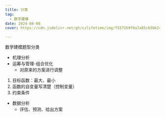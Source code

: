 ```yaml
---
title: 分类
tag:
  - 数学建模
date: 2024-08-08
cover: https://cdn.jsdelivr.net/gh/czlifetime/img/f557269f0a7a85cb5bb24a48d1f2542d.jpeg

---
```


数学建模题型分类

<!-- more -->

+ 机理分析
+ 运筹与管理-组合优化
    - 对原来的方案进行调整

1. 目标函数：最大、最小
2. 函数的自变量写清楚（控制变量）
3. 约束条件
+ 数据分析
    - 评估、预测、给出方案


